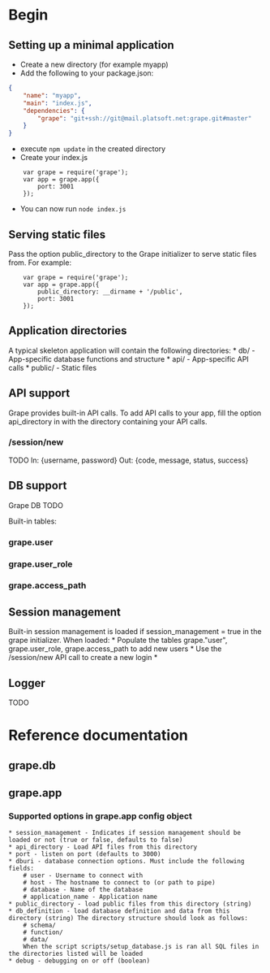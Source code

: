 
# Begin

## Setting up a minimal application

* Create a new directory (for example myapp)
* Add the following to your package.json:
```json
{
	"name": "myapp",
	"main": "index.js",
	"dependencies": {
		"grape": "git+ssh://git@mail.platsoft.net:grape.git#master"
	}
}
```
* execute `npm update` in the created directory
* Create your index.js
```
	var grape = require('grape');
	var app = grape.app({
		port: 3001
	});
```
* You can now run `node index.js`

## Serving static files
Pass the option public_directory to the Grape initializer to serve static files from. For example:
```
	var grape = require('grape');
	var app = grape.app({
		public_directory: __dirname + '/public',
		port: 3001
	});
```

## Application directories
A typical skeleton application will contain the following directories:
	* db/ - App-specific database functions and structure
	* api/ - App-specific API calls
	* public/ - Static files
	

## API support
Grape provides built-in API calls. To add API calls to your app, fill the option api_directory in with the directory containing your API calls.

### /session/new
TODO
In: {username, password}
Out: {code, message, status, success}


## DB support
Grape DB 
TODO

Built-in tables:
### grape.user

### grape.user_role

### grape.access_path


## Session management
Built-in session management is loaded if session_management = true in the grape initializer. When loaded:
	* Populate the tables grape."user", grape.user_role, grape.access_path to add new users
	* Use the /session/new API call to create a new login
	* 

## Logger
TODO

# Reference documentation

## grape.db

## grape.app

### Supported options in grape.app config object
	* session_management - Indicates if session management should be loaded or not (true or false, defaults to false)
	* api_directory - Load API files from this directory
	* port - listen on port (defaults to 3000)
	* dburi - database connection options. Must include the following fields: 
		# user - Username to connect with
		# host - The hostname to connect to (or path to pipe)
		# database - Name of the database
		# application_name - Application name
	* public_directory - load public files from this directory (string)
	* db_definition - load database definition and data from this directory (string) The directory structure should look as follows:
		# schema/
		# function/
		# data/
		When the script scripts/setup_database.js is ran all SQL files in the directories listed will be loaded
	* debug - debugging on or off (boolean)



